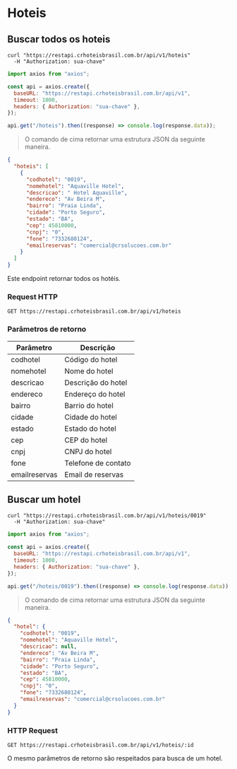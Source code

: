 # Hoteis

## Buscar todos os hoteis

```shell
curl "https://restapi.crhoteisbrasil.com.br/api/v1/hoteis"
  -H "Authorization: sua-chave"
```

```javascript
import axios from "axios";

const api = axios.create({
  baseURL: "https://restapi.crhoteisbrasil.com.br/api/v1",
  timeout: 1000,
  headers: { Authorization: "sua-chave" },
});

api.get("/hoteis").then((response) => console.log(response.data));
```

> O comando de cima retornar uma estrutura JSON da seguinte maneira.

```json
{
  "hoteis": [
    {
      "codhotel": "0019",
      "nomehotel": "Aquaville Hotel",
      "descricao": " Hotel Aquaville",
      "endereco": "Av Beira M",
      "bairro": "Praia Linda",
      "cidade": "Porto Seguro",
      "estado": "BA",
      "cep": 45810000,
      "cnpj": "0",
      "fone": "7332680124",
      "emailreservas": "comercial@crsolucoes.com.br"
    }
  ]
}
```

Este endpoint retornar todos os hotéis.

### Request HTTP

`GET https://restapi.crhoteisbrasil.com.br/api/v1/hoteis`

### Parâmetros de retorno

| Parâmetro     | Descrição           |
| ------------- | ------------------- |
| codhotel      | Código do hotel     |
| nomehotel     | Nome do hotel       |
| descricao     | Descrição do hotel  |
| endereco      | Endereço do hotel   |
| bairro        | Barrio do hotel     |
| cidade        | Cidade do hotel     |
| estado        | Estado do hotel     |
| cep           | CEP do hotel        |
| cnpj          | CNPJ do hotel       |
| fone          | Telefone de contato |
| emailreservas | Email de reservas   |

## Buscar um hotel

```shell
curl "https://restapi.crhoteisbrasil.com.br/api/v1/hoteis/0019"
  -H "Authorization: sua-chave"
```

```javascript
import axios from "axios";

const api = axios.create({
  baseURL: "https://restapi.crhoteisbrasil.com.br/api/v1",
  timeout: 1000,
  headers: { Authorization: "sua-chave" },
});

api.get("/hoteis/0019").then((response) => console.log(response.data));
```

> O comando de cima retornar uma estrutura JSON da seguinte maneira.

```json
{
  "hotel": {
    "codhotel": "0019",
    "nomehotel": "Aquaville Hotel",
    "descricao": null,
    "endereco": "Av Beira M",
    "bairro": "Praia Linda",
    "cidade": "Porto Seguro",
    "estado": "BA",
    "cep": 45810000,
    "cnpj": "0",
    "fone": "7332680124",
    "emailreservas": "comercial@crsolucoes.com.br"
  }
}
```

### HTTP Request

`GET https://restapi.crhoteisbrasil.com.br/api/v1/hoteis/:id`

O mesmo parâmetros de retorno são respeitados para busca de um hotel.
